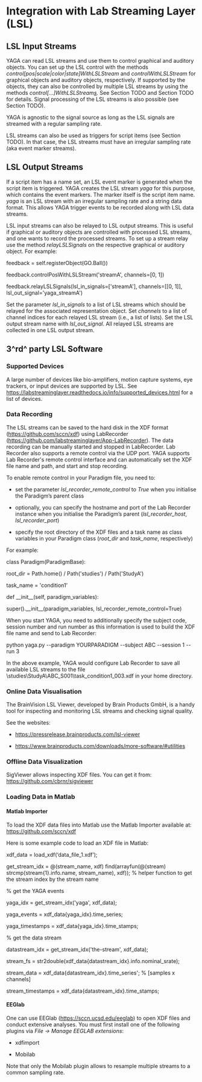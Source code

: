 # Integration with Lab Streaming Layer (LSL)

## LSL Input Streams

YAGA can read LSL streams and use them to control graphical and auditory objects. You can set up the LSL control with the methods *control\[pos\|scale\|color\|state\]WithLSLStream* and *controlWithLSLStream* for graphical objects and auditory objects, respectively. If supported by the objects, they can also be controlled by multiple LSL streams by using the methods *control\[…\]WithLSLStream<u>s</u>.* See Section TODO and Section TODO for details. Signal processing of the LSL streams is also possible (see Section TODO).

YAGA is agnostic to the signal source as long as the LSL signals are streamed with a regular sampling rate.

LSL streams can also be used as triggers for script items (see Section TODO). In that case, the LSL streams must have an irregular sampling rate (aka event marker streams).

## LSL Output Streams

If a script item has a name set, an LSL event marker is generated when the script item is triggered. YAGA creates the LSL stream *yaga* for this purpose, which contains the event markers. The marker itself is the script item name. *yaga* is an LSL stream with an irregular sampling rate and a string data format. This allows YAGA trigger events to be recorded along with LSL data streams.

LSL input streams can also be relayed to LSL output streams. This is useful if graphical or auditory objects are controlled with processed LSL streams, and one wants to record the processed streams. To set up a stream relay use the method *relayLSLSignals* on the respective graphical or auditory object. For example:

feedback = self.registerObject(GO.Ball())

feedback.controlPosWithLSLStream('streamA', channels=\[0, 1\])

feedback.relayLSLSignals(lsl_in_signals=\['streamA'\], channels=\[\[0, 1\]\], lsl_out_signal='yaga_streamA')

Set the parameter *lsl_in_signals* to a list of LSL streams which should be relayed for the associated representation object. Set *channels* to a list of channel indices for each relayed LSL stream (i.e., a list of lists). Set the LSL output stream name with *lsl_out_signal*. All relayed LSL streams are collected in one LSL output stream.

## 3^rd^ party LSL Software

### Supported Devices

A large number of devices like bio-amplifiers, motion capture systems, eye trackers, or input devices are supported by LSL. See <https://labstreaminglayer.readthedocs.io/info/supported_devices.html> for a list of devices.

### Data Recording

The LSL streams can be saved to the hard disk in the XDF format (<https://github.com/sccn/xdf>) using LabRecorder (<https://github.com/labstreaminglayer/App-LabRecorder>). The data recording can be manually started and stopped in LabRecorder. Lab Recorder also supports a remote control via the UDP port. YAGA supports Lab Recorder's remote control interface and can automatically set the XDF file name and path, and start and stop recording.

To enable remote control in your Paradigm file, you need to:

-   set the parameter *lsl_recorder_remote_control* to *True* when you initialise the Paradigm’s parent class

-   optionally, you can specify the hostname and port of the Lab Recorder instance when you initialise the Paradigm’s parent (*lsl_recorder_host*, *lsl_recorder_port*)

-   specify the root directory of the XDF files and a task name as class variables in your Paradigm class (*root_dir* and *task_name*, respectively)

For example:

class Paradigm(ParadigmBase):

root_dir = Path.home() / Path('studies') / Path('StudyA')

task_name = 'condition1'

def \_\_init\_\_(self, paradigm_variables):

super().\_\_init\_\_(paradigm_variables, lsl_recorder_remote_control=True)

When you start YAGA, you need to additionally specify the subject code, session number and run number as this information is used to build the XDF file name and send to Lab Recorder:

python yaga.py --paradigm YOURPARADIGM --subject ABC --session 1 --run 3

In the above example, YAGA would configure Lab Recorder to save all available LSL streams to the file \studies\StudyA\ABC_S001\task_condition1_003.xdf in your home directory.

### Online Data Visualisation

The BrainVision LSL Viewer, developed by Brain Products GmbH, is a handy tool for inspecting and monitoring LSL streams and checking signal quality.

See the websites:

-   <https://pressrelease.brainproducts.com/lsl-viewer>

-   https://www.brainproducts.com/downloads/more-software/#utilities

### Offline Data Visualization

SigViewer allows inspecting XDF files. You can get it from: https://github.com/cbrnr/sigviewer

### Loading Data in Matlab

#### Matlab Importer

To load the XDF data files into Matlab use the Matlab Importer available at: <https://github.com/sccn/xdf>

Here is some example code to load an XDF file in Matlab:

xdf_data = load_xdf(‘data_file_1.xdf’);

get_stream_idx = @(stream_name, xdf) find(arrayfun(@(stream) strcmp(stream{1}.info.name, stream_name), xdf)); % helper function to get the stream index by the stream name

% get the YAGA events

yaga_idx = get_stream_idx('yaga', xdf_data);

yaga_events = xdf_data{yaga_idx}.time_series;

yaga_timestamps = xdf_data{yaga_idx}.time_stamps;

% get the data stream

datastream_idx = get_stream_idx('the-stream', xdf_data);

stream_fs = str2double(xdf_data{datastream_idx}.info.nominal_srate);

stream_data = xdf_data{datastream_idx}.time_series'; % \[samples x channels\]

stream_timestamps = xdf_data{datastream_idx}.time_stamps;

#### EEGlab

One can use EEGlab (<https://sccn.ucsd.edu/eeglab>) to open XDF files and conduct extensive analyses. You must first install one of the following plugins via *File -\> Manage EEGLAB extensions*:

-   xdfimport

-   Mobilab

Note that only the Mobilab plugin allows to resample multiple streams to a common sampling rate.
